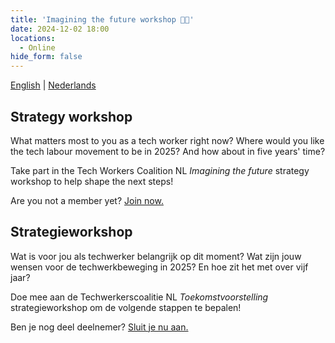 ```yaml
---
title: 'Imagining the future workshop 🔮✨'
date: 2024-12-02 18:00
locations:
  - Online
hide_form: false
---
```


[English](#strategy-workshop) | [Nederlands](#strategieworkshop)

## Strategy workshop

What matters most to you as a tech worker right now? Where would you like the tech labour movement to be in 2025? And how about in five years' time?

Take part in the Tech Workers Coalition NL *Imagining the future* strategy workshop to help shape the next steps! 

Are you not a member yet? [Join now.](https://techwerkers.nl/en/join)

## Strategieworkshop

Wat is voor jou als techwerker belangrijk op dit moment? Wat zijn jouw wensen voor de techwerkbeweging in 2025? En hoe zit het met over vijf jaar?

Doe mee aan de Techwerkerscoalitie NL *Toekomstvoorstelling* strategieworkshop om de volgende stappen te bepalen!

Ben je nog deel deelnemer? [Sluit je nu aan.](https://techwerkers.nl/nl/join)